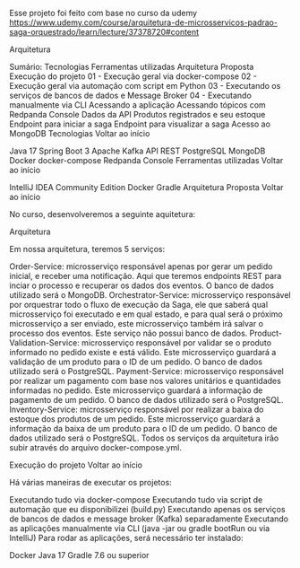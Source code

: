 Esse projeto foi feito com base no curso da udemy https://www.udemy.com/course/arquitetura-de-microsservicos-padrao-saga-orquestrado/learn/lecture/37378720#content

Arquitetura

Sumário:
Tecnologias
Ferramentas utilizadas
Arquitetura Proposta
Execução do projeto
01 - Execução geral via docker-compose
02 - Execução geral via automação com script em Python
03 - Executando os serviços de bancos de dados e Message Broker
04 - Executando manualmente via CLI
Acessando a aplicação
Acessando tópicos com Redpanda Console
Dados da API
Produtos registrados e seu estoque
Endpoint para iniciar a saga
Endpoint para visualizar a saga
Acesso ao MongoDB
Tecnologias
Voltar ao início

Java 17
Spring Boot 3
Apache Kafka
API REST
PostgreSQL
MongoDB
Docker
docker-compose
Redpanda Console
Ferramentas utilizadas
Voltar ao início

IntelliJ IDEA Community Edition
Docker
Gradle
Arquitetura Proposta
Voltar ao início

No curso, desenvolveremos a seguinte aquitetura:

Arquitetura

Em nossa arquitetura, teremos 5 serviços:

Order-Service: microsserviço responsável apenas por gerar um pedido inicial, e receber uma notificação. Aqui que teremos endpoints REST para inciar o processo e recuperar os dados dos eventos. O banco de dados utilizado será o MongoDB.
Orchestrator-Service: microsserviço responsável por orquestrar todo o fluxo de execução da Saga, ele que saberá qual microsserviço foi executado e em qual estado, e para qual será o próximo microsserviço a ser enviado, este microsserviço também irá salvar o processo dos eventos. Este serviço não possui banco de dados.
Product-Validation-Service: microsserviço responsável por validar se o produto informado no pedido existe e está válido. Este microsserviço guardará a validação de um produto para o ID de um pedido. O banco de dados utilizado será o PostgreSQL.
Payment-Service: microsserviço responsável por realizar um pagamento com base nos valores unitários e quantidades informadas no pedido. Este microsserviço guardará a informação de pagamento de um pedido. O banco de dados utilizado será o PostgreSQL.
Inventory-Service: microsserviço responsável por realizar a baixa do estoque dos produtos de um pedido. Este microsserviço guardará a informação da baixa de um produto para o ID de um pedido. O banco de dados utilizado será o PostgreSQL.
Todos os serviços da arquitetura irão subir através do arquivo docker-compose.yml.

Execução do projeto
Voltar ao início

Há várias maneiras de executar os projetos:

Executando tudo via docker-compose
Executando tudo via script de automação que eu disponibilizei (build.py)
Executando apenas os serviços de bancos de dados e message broker (Kafka) separadamente
Executando as aplicações manualmente via CLI (java -jar ou gradle bootRun ou via IntelliJ)
Para rodar as aplicações, será necessário ter instalado:

Docker
Java 17
Gradle 7.6 ou superior
